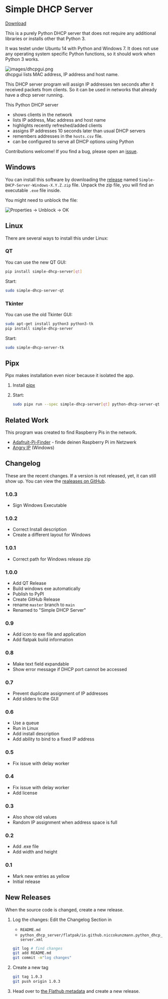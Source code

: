 # Simple DHCP Server

[Download][releases]

This is a purely Python DHCP server that does not require any additional libraries or installs other that Python 3.

It was testet under Ubuntu 14 with Python and Windows 7. It does not use any operating system specific Python functions, so it should work when Python 3 works.

![images/dhcpgui.png](images/dhcpgui.png)  
dhcpgui lists MAC address, IP address and host name.

This DHCP server program will assign IP addresses ten seconds after it received packets from clients. So it can be used in networks that already have a dhcp server running.

This Python DHCP server

- shows clients in the network
- lists IP address, Mac address and host name
- highlights recently refreshed/added clients
- assigns IP addresses 10 seconds later than usual DHCP servers
- remembers addresses in the `hosts.csv` file.
- can be configured to serve all DHCP options using Python

Contributions welcome!
If you find a bug, please open an [issue].

## Windows

You can install this software by downloading the [release][releases] named `Simple-DHCP-Server-Windows-X.Y.Z.zip` file.
Unpack the zip file, you will find an executable `.exe` file inside.

You might need to unblock the file:

![Properties -> Unblock -> OK](images/unblock.png)

## Linux

There are several ways to install this under Linux:

### QT

You can use the new QT GUI:

```sh
pip install simple-dhcp-server[qt]
```

Start:

```sh
sudo simple-dhcp-server-qt
```

### Tkinter

You can use the old Tkinter GUI:

```sh
sudo apt-get install python3 python3-tk
pip install simple-dhcp-server
```

Start:

```sh
sudo simple-dhcp-server-tk
```

## Pipx

Pipx makes installation even nicer because it isolated the app.

1. Install [pipx]
2. Start:

    ```sh
    sudo pipx run --spec simple-dhcp-server[qt] python-dhcp-server-qt   
    ```

[pipx]: https://pipx.pypa.io/stable/installation/

## Related Work

This program was created to find Raspberry Pis in the network.

- [Adafruit-Pi-Finder](https://github.com/adafruit/Adafruit-Pi-Finder) - finde deinen Raspberry Pi im Netzwerk
- [Angry IP](https://angryip.org/) (Windows)

## Changelog

These are the recent changes.
If a version is not released, yet, it can still show up.
You can view the [realeases on GitHub][releases].

### 1.0.3

- Sign Windows Executable

### 1.0.2

- Correct Install description
- Create a different layout for Windows

### 1.0.1

- Correct path for Windows release zip

### 1.0.0

- Add QT Release
- Build windows exe automatically
- Publish to PyPI
- Create GitHub Release
- rename `master` branch to `main`
- Renamed to "Simple DHCP Server"

### 0.9

- Add icon to exe file and application
- Add flatpak build information

### 0.8

- Make text field expandable
- Show error message if DHCP port cannot be accessed

### 0.7

- Prevent duplicate assignment of IP addresses
- Add sliders to the GUI

### 0.6

- Use a queue
- Run in Linux
- Add install description
- Add ability to bind to a fixed IP address

### 0.5

- Fix issue with delay worker

### 0.4

- Fix issue with delay worker
- Add license

### 0.3

- Also show old values
- Random IP assignment when address space is full

### 0.2

- Add .exe file
- Add width and height

### 0.1

- Mark new entries as yellow
- Initial release

## New Releases

When the source code is changed, create a new release.

1. Log the changes: Edit the Changelog Section in

    - `README.md`
    - `python_dhcp_server/flatpak/io.github.niccokunzmann.python_dhcp_server.xml`

    ```sh
    git log # find changes
    git add README.md
    git commit -m"log changes"
    ```

2. Create a new tag

    ```sh
    git tag 1.0.3
    git push origin 1.0.3
    ```

3. Head over to [the Flathub metadata](https://github.com/niccokunzmann/io.github.niccokunzmann.python_dhcp_server/)
   and create a new release.

[releases]: https://github.com/niccokunzmann/python_dhcp_server/releases
[issue]: https://github.com/niccokunzmann/python_dhcp_server/issues
